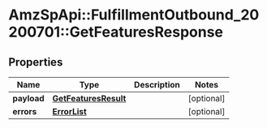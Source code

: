 # AmzSpApi::FulfillmentOutbound_20200701::GetFeaturesResponse

## Properties
Name | Type | Description | Notes
------------ | ------------- | ------------- | -------------
**payload** | [**GetFeaturesResult**](GetFeaturesResult.md) |  | [optional] 
**errors** | [**ErrorList**](ErrorList.md) |  | [optional] 

